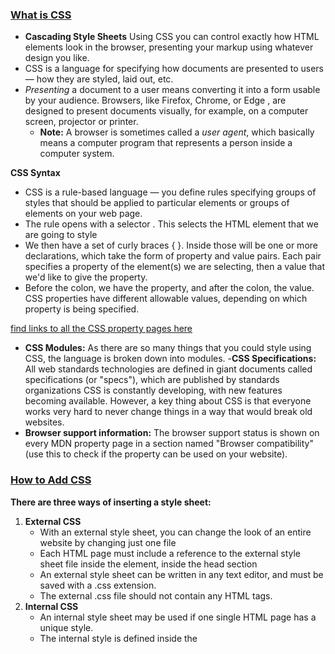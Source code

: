 ### [What is CSS](https://developer.mozilla.org/en-US/docs/Learn/CSS/First_steps/What_is_CSS)

- **Cascading Style Sheets** Using CSS you can control exactly how HTML elements look in the browser, presenting your markup using whatever design you like.
- CSS is a language for specifying how documents are presented to users — how they are styled, laid out, etc.
- *Presenting* a document to a user means converting it into a form usable by your audience. Browsers, like Firefox, Chrome, or Edge , are designed to present documents visually, for example, on a computer screen, projector or printer.
    - **Note:** A browser is sometimes called a *user agent*, which basically means a computer program that represents a person inside a computer system.

**CSS Syntax**
- CSS is a rule-based language — you define rules specifying groups of styles that should be applied to particular elements or groups of elements on your web page.
- The rule opens with a selector . This selects the HTML element that we are going to style
- We then have a set of curly braces { }. Inside those will be one or more declarations, which take the form of property and value pairs. Each pair specifies a property of the element(s) we are selecting, then a value that we'd like to give the property.
- Before the colon, we have the property, and after the colon, the value. CSS properties have different allowable values, depending on which property is being specified.

[find links to all the CSS property pages here](https://developer.mozilla.org/en-US/docs/Web/CSS/Reference)

- **CSS Modules:** As there are so many things that you could style using CSS, the language is broken down into modules.
-**CSS Specifications:** All web standards technologies are defined in giant documents called specifications (or "specs"), which are published by standards organizations CSS is constantly developing, with new features becoming available. However, a key thing about CSS is that everyone works very hard to never change things in a way that would break old websites.
- **Browser support information:** The browser support status is shown on every MDN property page in a section named "Browser compatibility" (use this to check if the property can be used on your website).

### [How to Add CSS](https://www.w3schools.com/css/css_howto.asp)
**There are three ways of inserting a style sheet:**
1. **External CSS**
    - With an external style sheet, you can change the look of an entire website by changing just one file
    - Each HTML page must include a reference to the external style sheet file inside the **<link>** element, inside the head section
    - An external style sheet can be written in any text editor, and must be saved with a .css extension.
    - The external .css file should not contain any HTML tags.
2. **Internal CSS**
    - An internal style sheet may be used if one single HTML page has a unique style.
    - The internal style is defined inside the <style> element, inside the head section.
3. **Inline CSS**
    - An inline style may be used to apply a unique style for a single element.
    - To use inline styles, add the style attribute to the relevant element. The style attribute can contain any CSS property.

- **Multiple Style Sheets:** If some properties have been defined for the same selector (element) in different style sheets, the value from the last read style sheet will be used. 
- **Cascading Order** All the styles in a page will "cascade" into a new "virtual" style sheet by the following rules, where number one has the highest priority:
    1. Inline style (inside an HTML element)
    2. External and internal style sheets (in the head section)
    3. Browser default

### [CSS Color Property](https://www.w3schools.com/cssref/pr_text_color.asp)
